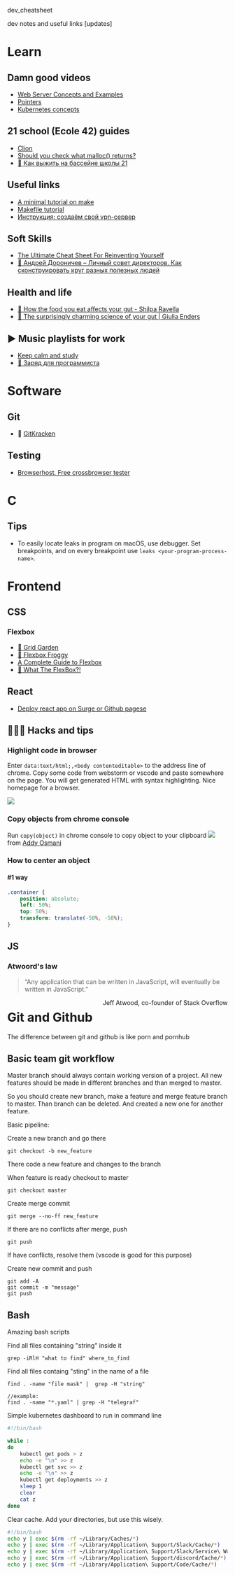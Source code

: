 dev_cheatsheet

dev notes and useful links [updates]

# Learn

## Damn good videos
* [Web Server Concepts and Examples](https://www.youtube.com/watch?v=9J1nJOivdyw)
* [Pointers](https://www.youtube.com/watch?v=XISnO2YhnsY&t=1380s)
* [Kubernetes concepts](https://youtu.be/Krpb44XR0bk)

## 21 school (Ecole 42) guides

* [Clion](clion_getting_started.md)
* [Should you check what malloc() returns?](c-malloc.md)
* [🧭 Как выжить на бассейне школы 21](https://github.com/kukinpower/21_piscine_guide)

## Useful links
* [A minimal tutorial on make](http://kbroman.org/minimal_make/)
* [Makefile tutorial](http://makefiletutorial.com/)
* [Инструкция: создаём свой vpn-сервер](https://vc.ru/dev/66942-sozdaem-svoy-vpn-server-poshagovaya-instrukciya)

## Soft Skills
* [The Ultimate Cheat Sheet For Reinventing Yourself](https://techcrunch.com/2013/10/19/the-ultimate-cheat-sheet-for-reinventing-yourself/)
* [🎥 Андрей Дороничев – Личный совет директоров. Как сконструировать круг разных полезных людей](https://www.youtube.com/watch?v=y8be-fjXSb4)

## Health and life
* [🎥 How the food you eat affects your gut - Shilpa Ravella](https://youtu.be/1sISguPDlhY)
* [🎥 The surprisingly charming science of your gut | Giulia Enders](https://youtu.be/HNMQ_w7hXTA)

## ▶️ Music playlists for work
* [Keep calm and study](https://music.yandex.ru/users/praktikum.test/playlists/1002)
* [🎸 Заряд для программиста](https://music.yandex.ru/users/praktikum.test/playlists/1000)

# Software

## Git

* 🐙 [GitKracken](https://www.gitkraken.com/invite/eJK4c4B6)

## Testing
* [Browserhost. Free crossbrowser tester](http://browsershots.org/)

# C
## Tips
* To easily locate leaks in program on macOS, use debugger. Set breakpoints, and on every breakpoint use `leaks <your-program-process-name>`.

# Frontend

## CSS
### Flexbox
* [🥕 Grid Garden](https://codepip.com/games/grid-garden/)
* [🐸 Flexbox Froggy](https://flexboxfroggy.com/)
* [A Complete Guide to Flexbox](https://css-tricks.com/snippets/css/a-guide-to-flexbox/)
* [🎥 What The FlexBox?!](https://www.youtube.com/watch?v=Vj7NZ6FiQvo&list=PLu8EoSxDXHP7xj_y6NIAhy0wuCd4uVdid&index=1&ab_channel=WesBos)

## React
* [Deploy react app on Surge or Github pagese](https://www.freecodecamp.org/news/surge-vs-github-pages-deploying-a-create-react-app-project-c0ecbf317089/)

## 👨🏻‍💻 Hacks and tips

### Highlight code in browser
Enter `data:text/html;,<body contenteditable>` to the address line of chrome. Copy some code from webstorm or vscode and paste somewhere on the page. You will get generated HTML with syntax highlighting. Nice homepage for a browser.

<img src="img/chrome-contenteditable.png"/>

### Copy objects from chrome console
Run `copy(object)` in chrome console to copy object to your clipboard
<a href="https://twitter.com/addyosmani">
<img src="https://pbs.twimg.com/media/DynjoaBUYAAI12l?format=jpg&name=4096x4096" href="https://twitter.com/addyosmani"/></a>
from [Addy Osmani](https://twitter.com/addyosmani)

### How to center an object

#### #1 way
```css
.container {
	position: absolute;
	left: 50%;
	top: 50%;
	transform: translate(-50%, -50%);
}
```

## JS
### Atwoord's law
>“Any application that can be written in JavaScript, will eventually be written in JavaScript.”
<div style="float: right;">
Jeff Atwood, co-founder of Stack Overflow
</div>

# Git and Github
The difference between git and github is like porn and pornhub

## Basic team git workflow
Master branch should always contain working version of a project. All new features should be made in different branches and than merged to master.

So you should create new branch, make a feature and merge feature branch to master. Than branch can be deleted. And created a new one for another feature.

Basic pipeline:

Create a new branch and go there
```
git checkout -b new_feature
```
There code a new feature and changes to the branch

When feature is ready checkout to master
```
git checkout master
```
Create merge commit
```
git merge --no-ff new_feature
```
If there are no conflicts after merge, push
```
git push
```
If have conflicts, resolve them (vscode is good for this purpose)

Create new commit and push
```
git add -A
git commit -m "message"
git push
```

## Bash
Amazing bash scripts

Find all files containing "string" inside it
```
grep -iRlH "what to find" where_to_find
```

Find all files containg "sting" in the name of a file
```
find . -name "file mask" |  grep -H "string"

//example:
find . -name "*.yaml" | grep -H "telegraf"
```

Simple kubernetes dashboard to run in command line
```bash
#!/bin/bash

while :
do
	kubectl get pods > z
	echo -e "\n" >> z
	kubectl get svc >> z
	echo -e "\n" >> z
	kubectl get deployments >> z
	sleep 1
	clear
	cat z
done
```

Clear cache. Add your directories, but use this wisely.
```bash
#!/bin/bash
echo y | exec $(rm -rf ~/Library/Caches/*)
echo y | exec $(rm -rf ~/Library/Application\ Support/Slack/Cache/*)
echo y | exec $(rm -rf ~/Library/Application\ Support/Slack/Service\ Worker/CacheStorage/*)
echo y | exec $(rm -rf ~/Library/Application\ Support/discord/Cache/*)
echo y | exec $(rm -rf ~/Library/Application\ Support/Code/Cache/*)
```
